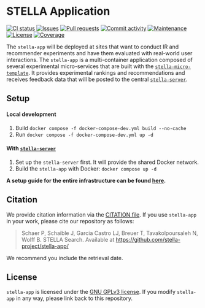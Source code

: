# STELLA Application
[![CI status](https://img.shields.io/github/actions/workflow/status/stella-project/stella-app/push.yml?branch=main&style=flat-square)](https://github.com/stella-project/stella-app/actions/workflows/push.yml)
[![Issues](https://img.shields.io/github/issues/stella-project/stella-app?style=flat-square)](https://github.com/stella-project/stella-app/issues)
[![Pull requests](https://img.shields.io/github/issues-pr/stella-project/stella-app?style=flat-square)](https://github.com/stella-project/stella-app/pulls)
[![Commit activity](https://img.shields.io/github/commit-activity/m/stella-project/stella-app?style=flat-square)](https://github.com/stella-project/stella-app/commits)
[![Maintenance](https://img.shields.io/maintenance/yes/2025?style=flat-square)](https://github.com/stella-project/stella-app/graphs/contributors)
[![License](https://img.shields.io/github/license/stella-project/stella-app?style=flat-square)](LICENSE)
[![Coverage](https://img.shields.io/endpoint?url=https://stella-project.org/stella-app/coverage-badge.json&style=flat-square)](https://stella-project.org/stella-app/coverage-badge.svg)

The `stella-app` will be deployed at sites that want to conduct IR and recommender experiments and have them evaluated with real-world user interactions. The `stella-app` is a multi-container application composed of several experimental micro-services that are built with the [`stella-micro-template`](https://github.com/stella-project/stella-micro-template). It provides experimental rankings and recommendations and receives feedback data that will be posted to the central [`stella-server`](https://github.com/stella-project/stella-server).

## Setup
#### Local development
1. Build `docker compose -f docker-compose-dev.yml build --no-cache`
2. Run `docker compose -f docker-compose-dev.yml up -d`

#### With [`stella-server`](https://github.com/stella-project/stella-server)
1. Set up the `stella-server` first. It will provide the shared Docker network.
2. Build the `stella-app` with Docker: `docker compose up -d`

**A setup guide for the entire infrastructure can be found [here](https://github.com/stella-project/stella-server/blob/master/doc/README.md).**

## Citation

We provide citation information via the [CITATION file](./CITATION.cff). If you use `stella-app` in your work, please cite our repository as follows:

> Schaer P, Schaible J, Garcia Castro LJ, Breuer T, Tavakolpoursaleh N, Wolff B. STELLA Search. Available at https://github.com/stella-project/stella-app/

We recommend you include the retrieval date.

## License

`stella-app` is licensed under the [GNU GPLv3 license](https://github.com/stella-project/stella-app/blob/master/LICENSE). If you modify `stella-app` in any way, please link back to this repository.
